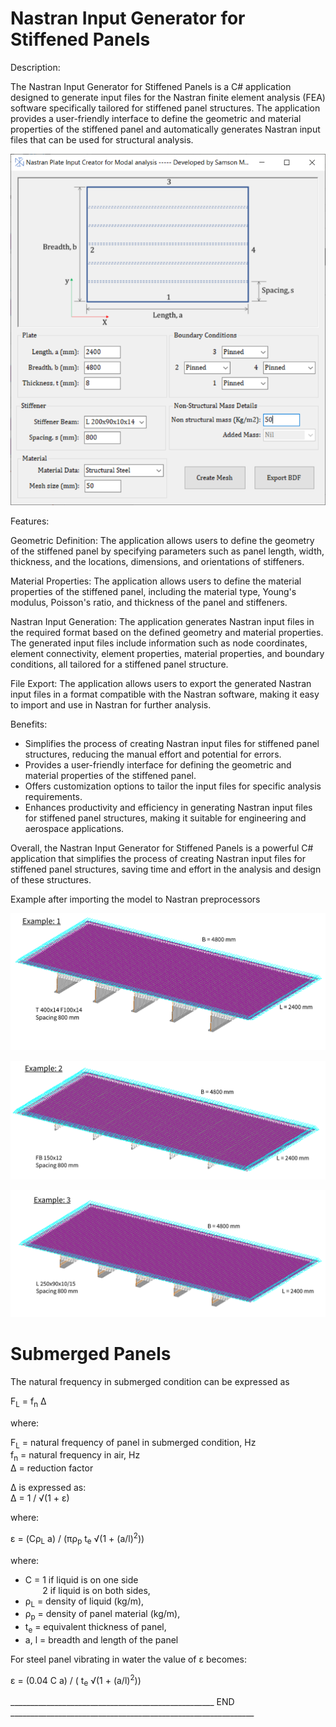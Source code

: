 # Nastran Input Generator for Stiffened Panels

Description:

The Nastran Input Generator for Stiffened Panels is a C# application designed to generate input files for the Nastran finite element analysis (FEA) software specifically tailored for stiffened panel structures. The application provides a user-friendly interface to define the geometric and material properties of the stiffened panel and automatically generates Nastran input files that can be used for structural analysis.

![Nastran stiffened Panels](/Images/Plate_nat_freq.png)


Features:

Geometric Definition: The application allows users to define the geometry of the stiffened panel by specifying parameters such as panel length, width, thickness, and the locations, dimensions, and orientations of stiffeners.

Material Properties: The application allows users to define the material properties of the stiffened panel, including the material type, Young's modulus, Poisson's ratio, and thickness of the panel and stiffeners.

Nastran Input Generation: The application generates Nastran input files in the required format based on the defined geometry and material properties. The generated input files include information such as node coordinates, element connectivity, element properties, material properties, and boundary conditions, all tailored for a stiffened panel structure.

File Export: The application allows users to export the generated Nastran input files in a format compatible with the Nastran software, making it easy to import and use in Nastran for further analysis.

Benefits:

- Simplifies the process of creating Nastran input files for stiffened panel structures, reducing the manual effort and potential for errors.
- Provides a user-friendly interface for defining the geometric and material properties of the stiffened panel.
- Offers customization options to tailor the input files for specific analysis requirements.
- Enhances productivity and efficiency in generating Nastran input files for stiffened panel structures, making it suitable for engineering and aerospace applications.

Overall, the Nastran Input Generator for Stiffened Panels is a powerful C# application that simplifies the process of creating Nastran input files for stiffened panel structures, saving time and effort in the analysis and design of these structures.

Example after importing the model to Nastran preprocessors

![Example 1](/Images/Plate_nat_freq_example_1.png)

![Example 2](/Images/Plate_nat_freq_example_2.png)

![Example 3](/Images/Plate_nat_freq_example_3.png)

# Submerged Panels

The natural frequency in submerged condition can be expressed as

F<sub>L</sub> = f<sub>n</sub> &Delta;

where:

F<sub>L</sub> = natural frequency of panel in submerged condition, Hz<br>
f<sub>n</sub> = natural frequency in air, Hz<br>
&Delta; = reduction factor<br>

&Delta; is expressed as:<br>
&Delta; = 1 / √(1 + ε)

where:

ε = (Cρ<sub>L</sub> a) / (πρ<sub>p</sub> t<sub>e</sub> √(1 + (a/l)<sup>2</sup>))

where:
- C = 1 if liquid is on one side <br>
&nbsp;&nbsp;&nbsp;&nbsp;&nbsp;&nbsp;&nbsp;2 if liquid is on both sides,
- ρ<sub>L</sub> = density of liquid (kg/m),
- ρ<sub>p</sub> = density of panel material (kg/m),
- t<sub>e</sub> = equivalent thickness of panel,
- a, l = breadth and length of the panel

For steel panel vibrating in water the value of ε becomes:

ε = (0.04 C a) / ( t<sub>e</sub> √(1 + (a/l)<sup>2</sup>))





___________________________________________________ END _____________________________________________________________
